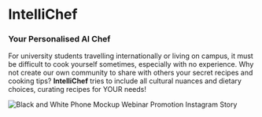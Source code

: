 # IntelliChef
### Your Personalised AI Chef
For university students travelling internationally or living on campus, it must be difficult to cook yourself sometimes, especially with no experience.
Why not create our own community to share with others your secret recipes and cooking tips?
**IntelliChef** tries to include all cultural nuances and dietary choices, curating recipes for YOUR needs!

![Black and White Phone Mockup Webinar Promotion Instagram Story](https://github.com/user-attachments/assets/e0ac985b-ef20-4254-ab31-94fd0f79a590)
